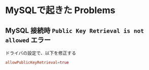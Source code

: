 # MySQLで起きた Problems

## MySQL 接続時 `Public Key Retrieval is not allowed` エラー

ドライバの設定で、以下を修正する

```conf
allowPublicKeyRetrieval=true
```
